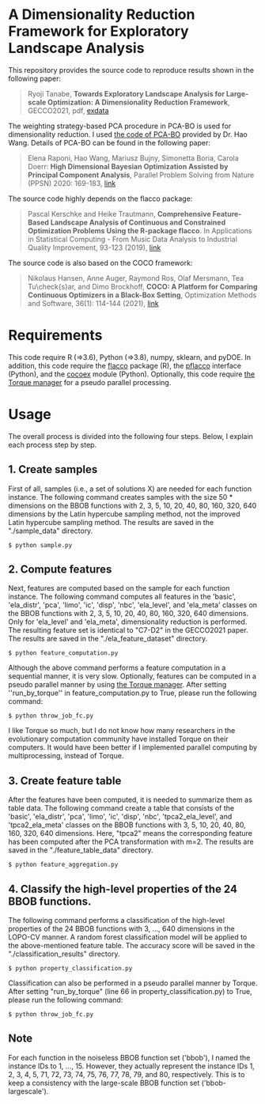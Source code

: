 # A Dimensionality Reduction Framework for Exploratory Landscape Analysis

This repository provides the source code to reproduce results shown in the following paper:

> Ryoji Tanabe, **Towards Exploratory Landscape Analysis for Large-scale Optimization: A Dimensionality Reduction Framework**, GECCO2021, pdf, [exdata](https://drive.google.com/drive/folders/1MRiiirvi-bJmaO56h3xlZrGITR4oERIP?usp=sharing)

The weighting strategy-based PCA procedure in PCA-BO is used for dimensionality reduction. I used [the code of PCA-BO](https://github.com/wangronin/Bayesian-Optimization) provided by Dr. Hao Wang. Details of PCA-BO can be found in the following paper:

> Elena Raponi, Hao Wang, Mariusz Bujny, Simonetta Boria, Carola Doerr: **High Dimensional Bayesian Optimization Assisted by Principal Component Analysis**, Parallel Problem Solving from Nature (PPSN) 2020: 169-183, [link](https://arxiv.org/abs/2007.00925)

The source code highly depends on the flacco package:

> Pascal Kerschke and Heike Trautmann, **Comprehensive Feature-Based Landscape Analysis of Continuous and Constrained Optimization Problems Using the R-package flacco**. In Applications in Statistical Computing - From Music Data Analysis to Industrial Quality Improvement, 93-123 (2019), [link](https://arxiv.org/abs/1708.05258)
 
The source code is also based on the COCO framework:

> Nikolaus Hansen, Anne Auger, Raymond Ros, Olaf Mersmann, Tea Tu\check{s}ar, and Dimo Brockhoff, **COCO: A Platform for Comparing Continuous Optimizers in a Black-Box Setting**, Optimization Methods and Software, 36(1): 114-144 (2021), [link](https://arxiv.org/abs/1603.08785)

# Requirements

This code require R (=>3.6), Python (=>3.8), numpy, sklearn, and pyDOE. In addition, this code require the [flacco](https://github.com/kerschke/flacco) package (R), the [pflacco](https://github.com/Reiyan/pflacco) interface (Python), and the [cocoex](https://github.com/numbbo/coco) module (Python). Optionally, this code require [the Torque manager](https://github.com/adaptivecomputing/torque) for a pseudo parallel processing.

# Usage

The overall process is divided into the following four steps. Below, I explain each process step by step.
 
## 1. Create samples

First of all, samples (i.e., a set of solutions X) are needed for each function instance. The following command creates samples with the size 50 * dimensions on the BBOB functions with 2, 3, 5, 10, 20, 40, 80, 160, 320, 640 dimensions by the Latin hypercube sampling method, not the improved Latin hypercube sampling method. The results are saved in the "./sample_data" directory.

```
$ python sample.py
```

## 2. Compute features

Next, features are computed based on the sample for each function instance. The following command computes all features in the 'basic', 'ela_distr', 'pca', 'limo', 'ic', 'disp', 'nbc', 'ela_level', and 'ela_meta' classes on the BBOB functions with 2, 3, 5, 10, 20, 40, 80, 160, 320, 640 dimensions. Only for 'ela_level' and 'ela_meta', dimensionality reduction is performed. The resulting feature set is identical to "C7-D2" in the GECCO2021 paper. The results are saved in the "./ela_feature_dataset" directory.

```
$ python feature_computation.py
```

Although the above command performs a feature computation in a sequential manner, it is very slow. Optionally, features can be computed in a pseudo parallel manner by using [the Torque manager](https://github.com/adaptivecomputing/torque). After setting ''run_by_torque'' in feature_computation.py to True, please run the following command:

```
$ python throw_job_fc.py
```

I like Torque so much, but I do not know how many researchers in the evolutionary computation community have installed Torque on their computers. It would have been better if I implemented parallel computing by multiprocessing, instead of Torque.

## 3. Create feature table

After the features have been computed, it is needed to summarize them as table data. The following command create a table that consists of the 'basic', 'ela_distr', 'pca', 'limo', 'ic', 'disp', 'nbc', 'tpca2_ela_level', and 'tpca2_ela_meta' classes on the BBOB functions with 3, 5, 10, 20, 40, 80, 160, 320, 640 dimensions. Here, "tpca2" means the corresponding feature has been computed after the PCA transformation with m=2. The results are saved in the "./feature_table_data" directory.

```
$ python feature_aggregation.py
```

## 4. Classify the high-level properties of the 24 BBOB functions.

The following command performs a classification of the high-level properties of the 24 BBOB functions with 3, ..., 640 dimensions in the LOPO-CV manner. A random forest classification model will be applied to the above-mentioned feature table. The accuracy score will be saved in the "./classification_results" directory.

```
$ python property_classification.py
```

Classification can also be performed in a pseudo parallel manner by Torque. After setting "run_by_torque" (line 66 in property_classification.py) to True, please run the following command:

```
$ python throw_job_fc.py
```

## Note

For each function in the noiseless BBOB function set ('bbob'), I named the instance IDs to 1, ..., 15. However, they actually represent the instance IDs 1, 2, 3, 4, 5, 71, 72, 73, 74, 75, 76, 77, 78, 79, and 80, respectively. This is to keep a consistency with the large-scale BBOB function set ('bbob-largescale').
